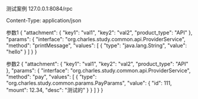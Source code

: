 测试案例
    127.0.0.1:8084/rpc


Content-Type: application/json

参数1
{
    "attachment": {
        "key1": "val1",
        "key2": "val2",
        "product_type": "API"
    },
    "params": {
        "interface": "org.charles.study.common.api.ProviderService",
        "method": "printMessage",
        "values": [
            {
                "type": "java.lang.String",
                "value": "hello"
            }
        ]
    }
}

参数2
{
    "attachment": {
        "key1": "val1",
        "key2": "val2",
        "product_type": "API"
    },
    "params": {
        "interface": "org.charles.study.common.api.ProviderService",
        "method": "pay",
        "values": [
            {
                "type": "org.charles.study.common.params.PayParams",
                "value": {
                    "id": 111,
                    "mount": 12.34,
                    "desc": "测试的"
                }
            }
        ]
    }
}